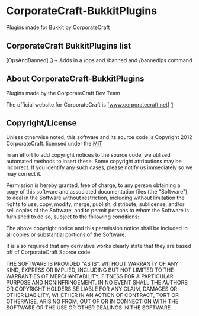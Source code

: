 CorporateCraft-BukkitPlugins
============================

Plugins made for Bukkit by CorporateCraft

CorporateCraft BukkitPlugins list
---------------------
[OpsAndBanned] [3] ~ Adds in a /ops and /banned and /bannedips command

About CorporateCraft-BukkitPlugins
---------------------
Plugins made by the CorporateCraft Dev Team

The official website for CorporateCraft is [www.corporatecraft.net] [1]

Copyright/License
-----------------
Unless otherwise noted, this software and its source code is Copyright 2012 CorporateCraft. licensed under the [MIT][2]

In an effort to add copyright notices to the source code, we utilized automated methods to insert these. Some copyright attributions may be incorrect. If you identify any such cases, please notify us immediately so we may correct it.

Permission is hereby granted, free of charge, to any person obtaining a copy of this software and associated documentation files (the "Software"), to deal in the Software without restriction, including without limitation the rights to use, copy, modify, merge, publish, distribute, sublicense, and/or sell copies of the Software, and to permit persons to whom the Software is furnished to do so, subject to the following conditions:

The above copyright notice and this permission notice shall be included in all copies or substantial portions of the Software.

It is also required that any derivative works clearly state that they are based off of CorporateCraft Scorce code.

THE SOFTWARE IS PROVIDED "AS IS", WITHOUT WARRANTY OF ANY KIND, EXPRESS OR IMPLIED, INCLUDING BUT NOT LIMITED TO THE WARRANTIES OF MERCHANTABILITY, FITNESS FOR A PARTICULAR PURPOSE AND NONINFRINGEMENT. IN NO EVENT SHALL THE AUTHORS OR COPYRIGHT HOLDERS BE LIABLE FOR ANY CLAIM, DAMAGES OR OTHER LIABILITY, WHETHER IN AN ACTION OF CONTRACT, TORT OR OTHERWISE, ARISING FROM, OUT OF OR IN CONNECTION WITH THE SOFTWARE OR THE USE OR OTHER DEALINGS IN THE SOFTWARE.


[1]: http://www.corporatecraft.net 
[2]: https://raw.github.com/CorporateCraft/CorporateCraft-BukkitPlugins/master/LICENSE.txt
[3]: https://github.com/CorporateCraft/CorporateCraft-BukkitPlugins/tree/master/OpsAndBanned